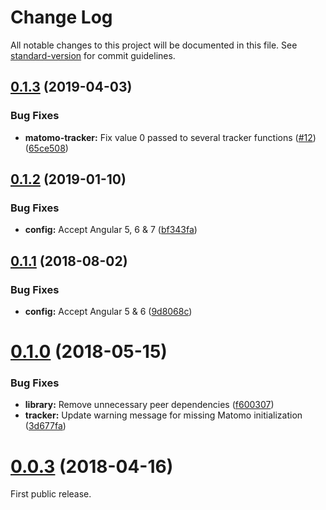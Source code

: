 # Change Log

All notable changes to this project will be documented in this file. See [standard-version](https://github.com/conventional-changelog/standard-version) for commit guidelines.

<a name="0.1.3"></a>
## [0.1.3](https://github.com/Arnaud73/ngx-matomo/compare/v0.1.2...v0.1.3) (2019-04-03)


### Bug Fixes

* **matomo-tracker:** Fix value 0 passed to several tracker functions ([#12](https://github.com/Arnaud73/ngx-matomo/issues/12)) ([65ce508](https://github.com/Arnaud73/ngx-matomo/commit/65ce508))



<a name="0.1.2"></a>
## [0.1.2](https://github.com/Arnaud73/ngx-matomo/compare/v0.1.1...v0.1.2) (2019-01-10)


### Bug Fixes

* **config:** Accept Angular 5, 6 & 7 ([bf343fa](https://github.com/Arnaud73/ngx-matomo/commit/bf343fa))



<a name="0.1.1"></a>
## [0.1.1](https://github.com/Arnaud73/ngx-matomo/compare/v0.1.0...v0.1.1) (2018-08-02)


### Bug Fixes

* **config:** Accept Angular 5 & 6  ([9d8068c](https://github.com/Arnaud73/ngx-matomo/commit/9d8068c))



<a name="0.1.0"></a>
# [0.1.0](https://github.com/Arnaud73/ngx-matomo/compare/v0.0.3...v0.1.0) (2018-05-15)


### Bug Fixes

* **library:** Remove unnecessary peer dependencies ([f600307](https://github.com/Arnaud73/ngx-matomo/commit/f600307))
* **tracker:** Update warning message for missing Matomo initialization ([3d677fa](https://github.com/Arnaud73/ngx-matomo/commit/3d677fa))



<a name="0.0.3"></a>
# [0.0.3](https://github.com/Arnaud73/ngx-matomo/tree/v0.0.3) (2018-04-16)


First public release.
